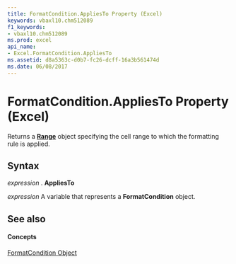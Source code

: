 ```yaml
---
title: FormatCondition.AppliesTo Property (Excel)
keywords: vbaxl10.chm512089
f1_keywords:
- vbaxl10.chm512089
ms.prod: excel
api_name:
- Excel.FormatCondition.AppliesTo
ms.assetid: d8a5363c-d0b7-fc26-dcff-16a3b561474d
ms.date: 06/08/2017
---
```



# FormatCondition.AppliesTo Property (Excel)

Returns a  **[Range](range-object-excel.md)** object specifying the cell range to which the formatting rule is applied.


## Syntax

 _expression_ . **AppliesTo**

 _expression_ A variable that represents a **FormatCondition** object.


## See also


#### Concepts


[FormatCondition Object](formatcondition-object-excel.md)

